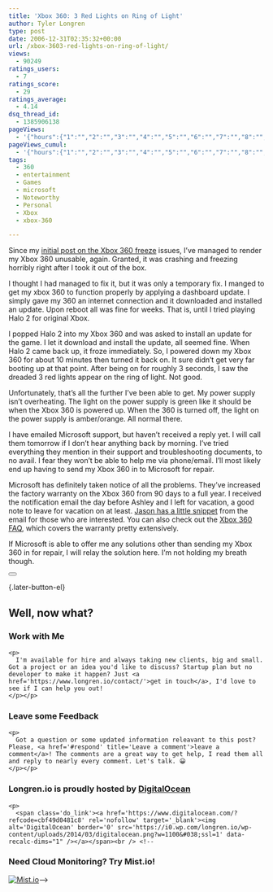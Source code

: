```yaml
---
title: 'Xbox 360: 3 Red Lights on Ring of Light'
author: Tyler Longren
type: post
date: 2006-12-31T02:35:32+00:00
url: /xbox-3603-red-lights-on-ring-of-light/
views:
  - 90249
ratings_users:
  - 7
ratings_score:
  - 29
ratings_average:
  - 4.14
dsq_thread_id:
  - 1385906138
pageViews:
  - '{"hours":{"1":"","2":"","3":"","4":"","5":"","6":"","7":"","8":"","9":"","10":"","11":"","12":"","13":"","14":"","15":"","16":"","17":"","18":"","19":"","20":"","21":"","22":"","23":"","24":"","25":"","26":"","27":"","28":"","29":"","30":"","31":"","32":"","33":"","34":"","35":"","36":"","37":"","38":"","39":"","40":"","41":"","42":"","43":"","44":"","45":"","46":"","47":""},"days":{"2":"","3":"","4":"","5":"","6":"","7":"","8":"","9":"","10":"","11":"","12":"","13":"","14":""},"weeks":{"3":"","4":"","5":"","6":"","7":"","8":"","9":"","10":"","11":"","12":""},"months":{"4":"","5":"","6":"","7":"","8":"","9":"","10":"","11":"","12":"","13":"","14":"","15":"","16":"","17":"","18":"","19":"","20":"","21":"","22":"","23":"","24":""}}'
pageViews_cumul:
  - '{"hours":{"1":"","2":"","3":"","4":"","5":"","6":"","7":"","8":"","9":"","10":"","11":"","12":"","13":"","14":"","15":"","16":"","17":"","18":"","19":"","20":"","21":"","22":"","23":"","24":"","25":"","26":"","27":"","28":"","29":"","30":"","31":"","32":"","33":"","34":"","35":"","36":"","37":"","38":"","39":"","40":"","41":"","42":"","43":"","44":"","45":"","46":"","47":""},"days":{"2":"","3":"","4":"","5":"","6":"","7":"","8":"","9":"","10":"","11":"","12":"","13":"","14":""},"weeks":{"3":"","4":"","5":"","6":"","7":"","8":"","9":"","10":"","11":"","12":""},"months":{"4":"","5":"","6":"","7":"","8":"","9":"","10":"","11":"","12":"","13":"","14":"","15":"","16":"","17":"","18":"","19":"","20":"","21":"","22":"","23":"","24":""}}'
tags:
  - 360
  - entertainment
  - Games
  - microsoft
  - Noteworthy
  - Personal
  - Xbox
  - xbox-360

---
```

Since my [initial post on the Xbox 360 freeze][1] issues, I&#8217;ve managed to render my Xbox 360 unusable, again. Granted, it was crashing and freezing horribly right after I took it out of the box.  
<!--adsense-->

  
I thought I had managed to fix it, but it was only a temporary fix. I manged to get my xbox 360 to function properly by applying a dashboard update. I simply gave my 360 an internet connection and it downloaded and installed an update. Upon reboot all was fine for weeks. That is, until I tried playing Halo 2 for original Xbox.

I popped Halo 2 into my Xbox 360 and was asked to install an update for the game. I let it download and install the update, all seemed fine. When Halo 2 came back up, it froze immediately. So, I powered down my Xbox 360 for about 10 minutes then turned it back on. It sure didn&#8217;t get very far booting up at that point. After being on for roughly 3 seconds, I saw the dreaded 3 red lights appear on the ring of light. Not good.

Unfortunately, that&#8217;s all the further I&#8217;ve been able to get. My power supply isn&#8217;t overheating. The light on the power supply is green like it should be when the Xbox 360 is powered up. When the 360 is turned off, the light on the power supply is amber/orange. All normal there.  
<!--adsense-->

  
I have emailed Microsoft support, but haven&#8217;t received a reply yet. I will call them tomorrow if I don&#8217;t hear anything back by morning. I&#8217;ve tried everything they mention in their support and troubleshooting documents, to no avail. I fear they won&#8217;t be able to help me via phone/email. I&#8217;ll most likely end up having to send my Xbox 360 in to Microsoft for repair.

Microsoft has definitely taken notice of all the problems. They&#8217;ve increased the factory warranty on the Xbox 360 from 90 days to a full year. I received the notification email the day before Ashley and I left for vacation, a good note to leave for vacation on at least. [Jason has a little snippet][2] from the email for those who are interested. You can also check out the [Xbox 360 FAQ][3], which covers the warranty pretty extensively.

If Microsoft is able to offer me any solutions other than sending my Xbox 360 in for repair, I will relay the solution here. I&#8217;m not holding my breath though. 

<div class="wpulike wpulike-default " >
  <div class="wp_ulike_general_class wp_ulike_is_not_liked">
    <button type="button"
					aria-label="Like Button"
					data-ulike-id="2289"
					data-ulike-nonce="0a5f43cfcb"
					data-ulike-type="likeThis"
					data-ulike-template="wpulike-default"
					data-ulike-display-likers="0"
					data-ulike-disable-pophover="0"
					class="wp_ulike_btn wp_ulike_put_image wp_likethis_2289"></button><span class="count-box"></span>
  </div>
</div>

[][4]{.later-button-el}

<div class='what-next'>
  <h2>
    Well, now what?
  </h2>
  
  <div class='hire'>
    <h3>
      Work with Me
    </h3>
    
    <p>
      I'm available for hire and always taking new clients, big and small. Got a project or an idea you'd like to discuss? Startup plan but no developer to make it happen? Just <a href='https://www.longren.io/contact/'>get in touch</a>, I'd love to see if I can help you out!
    </p></p>
  </div>
  
  <div class='hire'>
    <h3>
      Leave some Feedback
    </h3>
    
    <p>
      Got a question or some updated information releavant to this post? Please, <a href='#respond' title='Leave a comment'>leave a comment</a>! The comments are a great way to get help, I read them all and reply to nearly every comment. Let's talk. 😀
    </p></p>
  </div>
  
  <div class='now-what-bottom-ad'>
    <h3>
      Longren.io is proudly hosted by <a href='https://www.digitalocean.com/?refcode=cbf49d0481c8'>DigitalOcean</a>
    </h3>
    
    <p>
      <span class='do_link'><a href='https://www.digitalocean.com/?refcode=cbf49d0481c8' rel='nofollow' target='_blank'><img alt='DigitalOcean' border='0' src='https://i0.wp.com/longren.io/wp-content/uploads/2014/03/digitalocean.png?w=1100&#038;ssl=1' data-recalc-dims="1" /></a></span><br /> <!--

<h3>Need Cloud Monitoring? Try Mist.io!</h3>

<span class='do_link'><a href='http://mist.io/?ref=tyler' rel='nofollow' target='_blank'><img alt='Mist.io' border='0' src='https://i0.wp.com/longren.io/wp-content/uploads/2014/04/mistio.jpg?w=1100&#038;ssl=1' data-recalc-dims="1"></a></span>--></div> </div>

 [1]: http://www.longren.org/2006/11/22/fix-your-xbox-360-freeze-problems/
 [2]: http://www.microsoftweblog.com/2006/12/28/xbox-360-warranty-extended-to-1-year/
 [3]: http://www.xbox.com/en-us/support.
 [4]: #